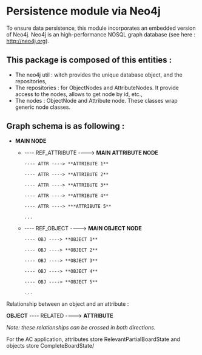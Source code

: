 # Persistence module via Neo4j

To ensure data persistence, this module incorporates an embedded version of Neo4j. Neo4j is an high-performance NOSQL graph database (see here : http://neo4j.org).

## This package is composed of this entities :

* The neo4j util : witch provides the unique database object, and the repositories,
* The repositories : for ObjectNodes and AttributeNodes. It provide access to the nodes, allows to get node by id, etc.,
* The nodes : ObjectNode and Attribute node. These classes wrap generic node classes.

## Graph schema is as following :

* **MAIN NODE**
  * ---- REF_ATTRIBUTE ----> **MAIN ATTRIBUTE NODE**

        ---- ATTR ----> **ATTRIBUTE 1**

        ---- ATTR ----> **ATTRIBUTE 2**

        ---- ATTR ----> **ATTRIBUTE 3**

        ---- ATTR ----> **ATTRIBUTE 4**

        ---- ATTR ----> ***ATTRIBUTE 5**

        ...

  * ---- REF_OBJECT ----> **MAIN OBJECT NODE**

        ---- OBJ ----> **OBJECT 1**

        ---- OBJ ----> **OBJECT 2**

        ---- OBJ ----> **OBJECT 3**

        ---- OBJ ----> **OBJECT 4**

        ---- OBJ ----> **OBJECT 5**

        ...

Relationship between an object and an attribute :

**OBJECT** ---- RELATED ----> **ATTRIBUTE**

*Note: these relationships can be crossed in both directions.*

For the AC application, attributes store RelevantPartialBoardState and objects store CompleteBoardState/
